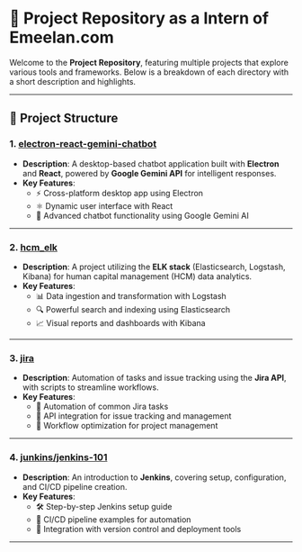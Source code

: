 # 🚀 Project Repository as a Intern of Emeelan.com

Welcome to the **Project Repository**, featuring multiple projects that explore various tools and frameworks. Below is a breakdown of each directory with a short description and highlights.

---

## 📂 Project Structure

### 1. **[electron-react-gemini-chatbot](./electron-react-gemini-chatbot)**
   - **Description**: A desktop-based chatbot application built with **Electron** and **React**, powered by **Google Gemini API** for intelligent responses.
   - **Key Features**:
     - ⚡ Cross-platform desktop app using Electron
     - ⚛️ Dynamic user interface with React
     - 🧠 Advanced chatbot functionality using Google Gemini AI

---

### 2. **[hcm_elk](./hcm_elk)**
   - **Description**: A project utilizing the **ELK stack** (Elasticsearch, Logstash, Kibana) for human capital management (HCM) data analytics.
   - **Key Features**:
     - 📊 Data ingestion and transformation with Logstash
     - 🔍 Powerful search and indexing using Elasticsearch
     - 📈 Visual reports and dashboards with Kibana

---

### 3. **[jira](./jira)**
   - **Description**: Automation of tasks and issue tracking using the **Jira API**, with scripts to streamline workflows.
   - **Key Features**:
     - 🤖 Automation of common Jira tasks
     - 📝 API integration for issue tracking and management
     - 🔄 Workflow optimization for project management

---

### 4. **[junkins/jenkins-101](./junkins/jenkins-101)**
   - **Description**: An introduction to **Jenkins**, covering setup, configuration, and CI/CD pipeline creation.
   - **Key Features**:
     - 🛠️ Step-by-step Jenkins setup guide
     - 🚀 CI/CD pipeline examples for automation
     - 🔧 Integration with version control and deployment tools

---

